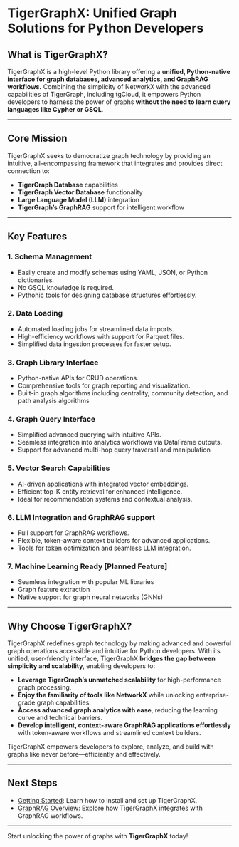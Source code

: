 # TigerGraphX: Unified Graph Solutions for Python Developers

## What is TigerGraphX?

TigerGraphX is a high-level Python library offering a **unified, Python-native interface for graph databases, advanced analytics, and GraphRAG workflows.** Combining the simplicity of NetworkX with the advanced capabilities of TigerGraph, including tgCloud, it empowers Python developers to harness the power of graphs **without the need to learn query languages like Cypher or GSQL**.

---

## Core Mission

TigerGraphX seeks to democratize graph technology by providing an intuitive, all-encompassing framework that integrates and provides direct connection to:

- **TigerGraph Database** capabilities
- **TigerGraph Vector Database** functionality
- **Large Language Model (LLM)** integration
- **TigerGraph’s GraphRAG** support for intelligent workflow

---

## Key Features

### **1. Schema Management**

- Easily create and modify schemas using YAML, JSON, or Python dictionaries.
- No GSQL knowledge is required.
- Pythonic tools for designing database structures effortlessly.

### **2. Data Loading**

- Automated loading jobs for streamlined data imports.
- High-efficiency workflows with support for Parquet files.
- Simplified data ingestion processes for faster setup.

### **3. Graph Library Interface**

- Python-native APIs for CRUD operations.
- Comprehensive tools for graph reporting and visualization.
- Built-in graph algorithms including centrality, community detection, and path analysis algorithms

### **4. Graph Query Interface**

- Simplified advanced querying with intuitive APIs.
- Seamless integration into analytics workflows via DataFrame outputs.
- Support for advanced multi-hop query traversal and manipulation

### **5. Vector Search Capabilities**

- AI-driven applications with integrated vector embeddings.
- Efficient top-K entity retrieval for enhanced intelligence.
- Ideal for recommendation systems and contextual analysis.

### **6. LLM Integration and GraphRAG support**

- Full support for GraphRAG workflows.
- Flexible, token-aware context builders for advanced applications.
- Tools for token optimization and seamless LLM integration.

### **7. Machine Learning Ready [Planned Feature]**

- Seamless integration with popular ML libraries
- Graph feature extraction
- Native support for graph neural networks (GNNs)

---

## Why Choose TigerGraphX?

TigerGraphX redefines graph technology by making advanced and powerful graph operations accessible and intuitive for Python developers. With its unified, user-friendly interface, TigerGraphX **bridges the gap between simplicity and scalability**, enabling developers to:

- **Leverage TigerGraph’s unmatched scalability** for high-performance graph processing.  
- **Enjoy the familiarity of tools like NetworkX** while unlocking enterprise-grade graph capabilities.  
- **Access advanced graph analytics with ease**, reducing the learning curve and technical barriers.  
- **Develop intelligent, context-aware GraphRAG applications effortlessly** with token-aware workflows and streamlined context builders.

TigerGraphX empowers developers to explore, analyze, and build with graphs like never before—efficiently and effectively.

---

## Next Steps

- [Getting Started](getting_started/installation.md): Learn how to install and set up TigerGraphX.
- [GraphRAG Overview](graphrag/overview.md): Explore how TigerGraphX integrates with GraphRAG workflows.

---

Start unlocking the power of graphs with **TigerGraphX** today!
